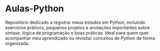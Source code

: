 # Aulas-Python
Repositório dedicado a registrar meus estudos em Python, incluindo exercícios práticos, pequenos projetos e anotações importantes sobre sintaxe, lógica de programação e boas práticas. Ideal para quem quer acompanhar meu aprendizado ou revisitar conceitos de Python de forma organizada.

